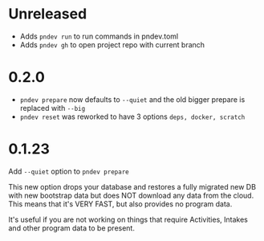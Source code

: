# Unreleased

- Adds `pndev run` to run commands in pndev.toml
- Adds `pndev gh` to open project repo with current branch

# 0.2.0

* `pndev prepare` now defaults to `--quiet` and the old bigger prepare is replaced with `--big`
* `pndev reset` was reworked to have 3 options `deps, docker, scratch`

# 0.1.23

Add `--quiet` option to `pndev prepare`

This new option drops your database and restores a fully migrated new DB with new bootstrap data but does NOT download any data from the cloud.
This means that it's VERY FAST, but also provides no program data.

It's useful if you are not working on things that require Activities, Intakes and other program data to be present.
